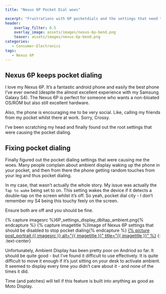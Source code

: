 ```yaml
---
title: "Nexus 6P Pocket Dial woes"

excerpt: "Frustrations with 6P pocketdials and the settings that need to be off to resolve"
header:
    overlay_filter: 0.5
    overlay_image: assets/images/nexus-6p-bend.png
    teaser: assets/images/nexus-6p-bend.png
categories:
   - Consumer-Electronics
tags: 
   - Nexus 6P
---
```


## Nexus 6P keeps pocket dialing

I love my Nexus 6P. It’s a fantastic android phone and easily the best phone I’ve ever owned (despite the almost excellent experience with my Samsung Galaxy S4). The Nexus 6P is perfect for someone who wants a non-bloated OS/ROM but also still excellent hardware.

Also, the phone is encouraging me to be very social. Like, calling my friends from my pocket whilst there at work. Sorry, Crossy.

I’ve been scratching my head and finally found out the root settings that were causing the pocket dialing.

## Fixing pocket dialing

Finally figured out the pocket dialing settings that were causing me the woes. Many people complain about ambient display waking up the phone in your pocket, and then from there the phone getting random touches from your leg and thus pocket dialing.

In my case, that wasn’t actually the whole story. My issue was actually the `Tap to wake` being set to on. This setting wakes the device if it detects a double-tap on the screen whilst it’s off. So yeah, pocket dial city - I don’t remember my S4 being this touchy feely on the screen.

Ensure both are off and you should be fine.



{% capture imagesrc %}6P_settings_display_dbltap_ambient.png{% endcapture %}
{% capture imagetitle %}Image of Nexus 6P settings that should be disabled to stop pocket dialing{% endcapture %}
<a href="/assets/images/{{ imagesrc }}">{% picture post_portrait {{ imagesrc }} alt="{{ imagetitle }}" title="{{ imagetitle }}" %}</a>
{: .text-center}



Unfortunately, Ambient Display has been pretty poor on Andriod so far. It should be quite good - but I’ve found it difficult to use effectively. It is quite difficult to move it enough if it’s just sitting on your desk to activate ambient. It seemed to display every time you didn’t care about it - and none of the times it did.

Time (and patches) will tell if this feature is built into anything as good as Moto Display.
